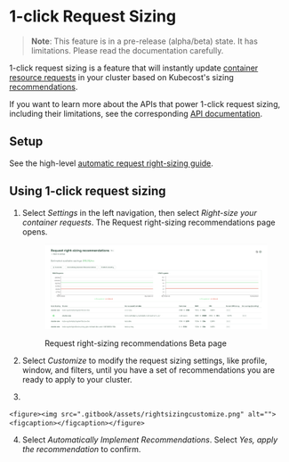 # 1-click Request Sizing

> **Note**: This feature is in a pre-release (alpha/beta) state. It has limitations. Please read the documentation carefully.

1-click request sizing is a feature that will instantly update [container resource requests](https://kubernetes.io/docs/concepts/configuration/manage-resources-containers/#requests-and-limits) in your cluster based on Kubecost's sizing [recommendations](api-request-right-sizing.md).

If you want to learn more about the APIs that power 1-click request sizing, including their limitations, see the corresponding [API documentation](api-request-recommendation-apply.md).

## Setup

See the high-level [automatic request right-sizing guide](auto-request-sizing.md).

## Using 1-click request sizing

1.  Select _Settings_ in the left navigation, then select _Right-size your container requests_. The Request right-sizing recommendations page opens.

    <figure><img src=".gitbook/assets/rightsizing.png" alt=""><figcaption><p>Request right-sizing recommendations Beta page</p></figcaption></figure>
2. Select _Customize_ to modify the request sizing settings, like profile, window, and filters, until you have a set of recommendations you are ready to apply to your cluster.
3.

    <figure><img src=".gitbook/assets/rightsizingcustomize.png" alt=""><figcaption></figcaption></figure>
4. Select _Automatically Implement Recommendations_. Select _Yes, apply the recommendation_ to confirm.
